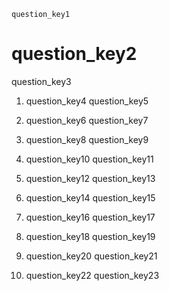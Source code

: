 ```ngMeta
question_key1
```
# question_key2
question_key3

1. question_key4
question_key5

2. question_key6
question_key7

3. question_key8
question_key9

4. question_key10
question_key11

5. question_key12
question_key13

6. question_key14
question_key15

7. question_key16
question_key17

8. question_key18
question_key19

9. question_key20
question_key21

10. question_key22
question_key23